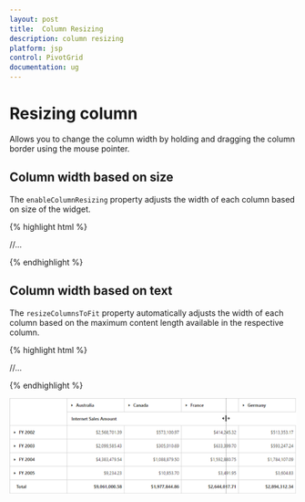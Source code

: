 ```yaml
---
layout: post
title:  Column Resizing
description: column resizing
platform: jsp
control: PivotGrid
documentation: ug
---
```


# Resizing column

Allows you to change the column width by holding and dragging the column border using the mouse pointer.

## Column width based on size

The `enableColumnResizing` property adjusts the width of each column based on size of the widget.

{% highlight html %}

<div class="cols-sample-area">
<ej:pivotGrid id="PivotGrid1" enableColumnResizing="true">
	//...
</ej:pivotGrid>
</div>

{% endhighlight %}

## Column width based on text

The `resizeColumnsToFit` property automatically adjusts the width of each column based on the maximum content length available in the respective column.

{% highlight html %}

<div class="cols-sample-area">
<ej:pivotGrid id="PivotGrid1" resizeColumnsToFit="true">
	//...
</ej:pivotGrid>
</div>

{% endhighlight %}

![](Column-Resizing_images/columnresizing.png)